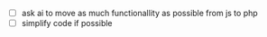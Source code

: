 
- [ ] ask ai to move as much functionallity as possible from js to php
- [ ] simplify code if possible
